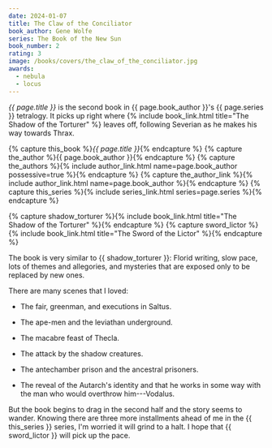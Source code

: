 ```yaml
---
date: 2024-01-07
title: The Claw of the Conciliator
book_author: Gene Wolfe
series: The Book of the New Sun
book_number: 2
rating: 3
image: /books/covers/the_claw_of_the_conciliator.jpg
awards:
  - nebula
  - locus
---
```


<cite class="book-title">{{ page.title }}</cite> is the second book
in <span class="author-name">{{ page.book_author }}</span>'s <span
class="book-series">{{ page.series }}</span> tetralogy. It picks up right where {%
include book_link.html title="The Shadow of the Torturer" %} leaves off,
following Severian as he makes his way towards Thrax.

{% capture this_book %}<cite class="book-title">{{ page.title }}</cite>{% endcapture %}
{% capture the_author %}<span class="author-name">{{ page.book_author }}</span>{% endcapture %}
{% capture the_authors %}{% include author_link.html name=page.book_author possessive=true %}{% endcapture %}
{% capture the_author_link %}{% include author_link.html name=page.book_author %}{% endcapture %}
{% capture this_series %}{% include series_link.html series=page.series %}{% endcapture %}

{% capture shadow_torturer %}{% include book_link.html title="The Shadow of the Torturer" %}{% endcapture %}
{% capture sword_lictor %}{% include book_link.html title="The Sword of the Lictor" %}{% endcapture %}

The book is very similar to {{ shadow_torturer }}: Florid writing, slow pace,
lots of themes and allegories, and mysteries that are exposed only to be
replaced by new ones.

There are many scenes that I loved:

- The fair, greenman, and executions in Saltus.

- The ape-men and the leviathan underground.

- The macabre feast of Thecla.

- The attack by the shadow creatures.

- The antechamber prison and the ancestral prisoners.

- The reveal of the Autarch's identity and that he works in some way with the
  man who would overthrow him---Vodalus.

But the book begins to drag in the second half and the story seems to wander.
Knowing there are three more installments ahead of me in the {{ this_series }}
series, I'm worried it will grind to a halt. I hope that {{ sword_lictor }}
will pick up the pace.
